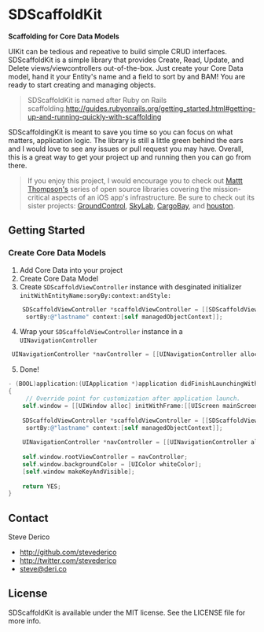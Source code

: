 SDScaffoldKit
=======
**Scaffolding for Core Data Models**

UIKit can be tedious and repeative to build simple CRUD interfaces. SDScaffoldKit is a simple library that provides Create, Read, Update, and Delete views/viewcontrollers out-of-the-box. Just create your Core Data model, hand it your Entity's name and a field to sort by and BAM! You are ready to start creating and managing objects.

> SDScaffoldKit is named after Ruby on Rails scaffolding.http://guides.rubyonrails.org/getting_started.html#getting-up-and-running-quickly-with-scaffolding

SDScaffoldingKit is meant to save you time so you can focus on what matters, application logic. The library is still a little green behind the ears and I would love to see any issues or pull request you may have. Overall, this is a great way to get your project up and running then you can go from there.

> If you enjoy this project, I would encourage you to check out [Mattt Thompson's](http://www.github.com/mattt) series of open source libraries covering the mission-critical aspects of an iOS app's infrastructure. Be sure to check out its sister projects: [GroundControl](https://github.com/mattt/GroundControl), [SkyLab](https://github.com/mattt/SkyLab), [CargoBay](https://github.com/mattt/CargoBay), and [houston](https://github.com/mattt/houston).

## Getting Started

### Create Core Data Models

1. Add Core Data into your project
2. Create Core Data Model
3. Create `SDScaffoldViewController` instance with desginated initializer `initWithEntityName:soryBy:context:andStyle:`
```objective-c
    SDScaffoldViewController *scaffoldViewController = [[SDScaffoldViewController alloc] initWithEntityName:@"User" 
     sortBy:@"lastname" context:[self managedObjectContext]];
```
4. Wrap your `SDScaffoldViewController` instance in a `UINavigationController`
```objective-c 
 UINavigationController *navController = [[UINavigationController alloc] initWithRootViewController:scaffoldViewController];
```
5. Done!

```objective-c
- (BOOL)application:(UIApplication *)application didFinishLaunchingWithOptions:(NSDictionary *)launchOptions
{
     // Override point for customization after application launch.
    self.window = [[UIWindow alloc] initWithFrame:[[UIScreen mainScreen] bounds]];
   
    SDScaffoldViewController *scaffoldViewController = [[SDScaffoldViewController alloc] initWithEntityName:@"User" 
     sortBy:@"lastname" context:[self managedObjectContext]];
    
    UINavigationController *navController = [[UINavigationController alloc] initWithRootViewController:scaffoldViewController];
  
    self.window.rootViewController = navController;
    self.window.backgroundColor = [UIColor whiteColor];
    [self.window makeKeyAndVisible];
    
    return YES;
}
```
## Contact

Steve Derico

- http://github.com/stevederico
- http://twitter.com/stevederico
- steve@deri.co

## License

SDScaffoldKit is available under the MIT license. See the LICENSE file for more info.
